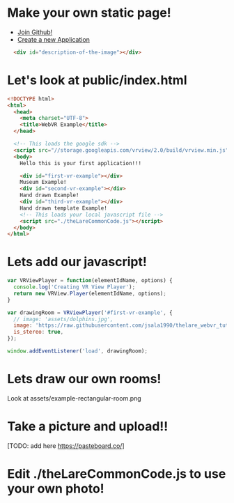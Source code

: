 # Make your own static page!
- [Join Github!](https://github.com/join)
- [Create a new Application](https://guides.github.com/features/pages/)
```html
  <div id="description-of-the-image"></div>
```

# Let's look at public/index.html
``` html
<!DOCTYPE html>
<html>
  <head>
    <meta charset="UTF-8">
    <title>WebVR Example</title>
  </head>

  <!-- This loads the google sdk -->
  <script src="//storage.googleapis.com/vrview/2.0/build/vrview.min.js"></script>
  <body>
    Hello this is your first application!!!

    <div id="first-vr-example"></div>
    Museum Example!
    <div id="second-vr-example"></div>
    Hand drawn Example!
    <div id="third-vr-example"></div>
    Hand drawn template Example!
    <!-- This loads your local javascript file -->
    <script src="./theLareCommonCode.js"></script>
  </body>
</html>
```
# Lets add our javascript!
``` javascript
var VRViewPlayer = function(elementIdName, options) {
  console.log('Creating VR View Player');
  return new VRView.Player(elementIdName, options);
}

var drawingRoom = VRViewPlayer('#first-vr-example', {
  // image: 'assets/dolphins.jpg',
  image: 'https://raw.githubusercontent.com/jsala1990/thelare_webvr_tutorial/master/public/assets/dolphins.jpg',
  is_stereo: true,
});

window.addEventListener('load', drawingRoom);
```

# Lets draw our own rooms!
Look at assets/example-rectangular-room.png

# Take a picture and upload!!
[TODO: add here  https://pasteboard.co/]

# Edit ./theLareCommonCode.js to use your own photo!
